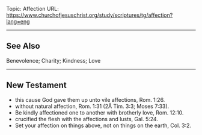 Topic: Affection
URL: https://www.churchofjesuschrist.org/study/scriptures/tg/affection?lang=eng

---

## See Also

Benevolence; Charity; Kindness; Love

---

## New Testament

- this cause God gave them up unto vile affections, Rom. 1:26.
- without natural affection, Rom. 1:31 (2Â Tim. 3:3; Moses 7:33).
- Be kindly affectioned one to another with brotherly love, Rom. 12:10.
- crucified the flesh with the affections and lusts, Gal. 5:24.
- Set your affection on things above, not on things on the earth, Col. 3:2.

